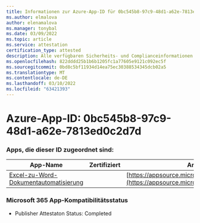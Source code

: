 ```yaml
---
title: Informationen zur Azure-App-ID für 0bc545b8-97c9-48d1-a62e-7813ed0c2d7d
ms.author: elmalova
author: elenamalova
ms.manager: tonybal
ms.date: 03/09/2022
ms.topic: article
ms.service: attestation
certification_type: attested
description: Alle verfügbaren Sicherheits- und Complianceinformationen für 0bc545b8-97c9-48d1-a62e-7813ed0c2d7d.
ms.openlocfilehash: 822dddd25b1b6b1205fc1a77605e9121c092ec5f
ms.sourcegitcommit: 0bd8c5bf11934d14ea75ec30388534345dcb02a5
ms.translationtype: MT
ms.contentlocale: de-DE
ms.lasthandoff: 03/10/2022
ms.locfileid: "63421393"
---
```

# <a name="azure-app-id-0bc545b8-97c9-48d1-a62e-7813ed0c2d7d"></a>Azure-App-ID: 0bc545b8-97c9-48d1-a62e-7813ed0c2d7d


### <a name="apps-associated-with-this-id"></a>Apps, die dieser ID zugeordnet sind:
| **App-Name** | **Zertifiziert** | **Ansicht in AppSource** |
|--------------|---------------|-----------------------|
| [Excel-zu-Word-Dokumentautomatisierung](https://docs.microsoft.com/microsoft-365-app-certification/forward/WA104380955) |  | [https://appsource.microsoft.com/product/office/WA104380955](https://appsource.microsoft.com/product/office/WA104380955) |

### <a name="microsoft-365-app-compliance-status"></a>Microsoft 365 App-Kompatibilitätsstatus
- Publisher Attestaton Status: Completed
